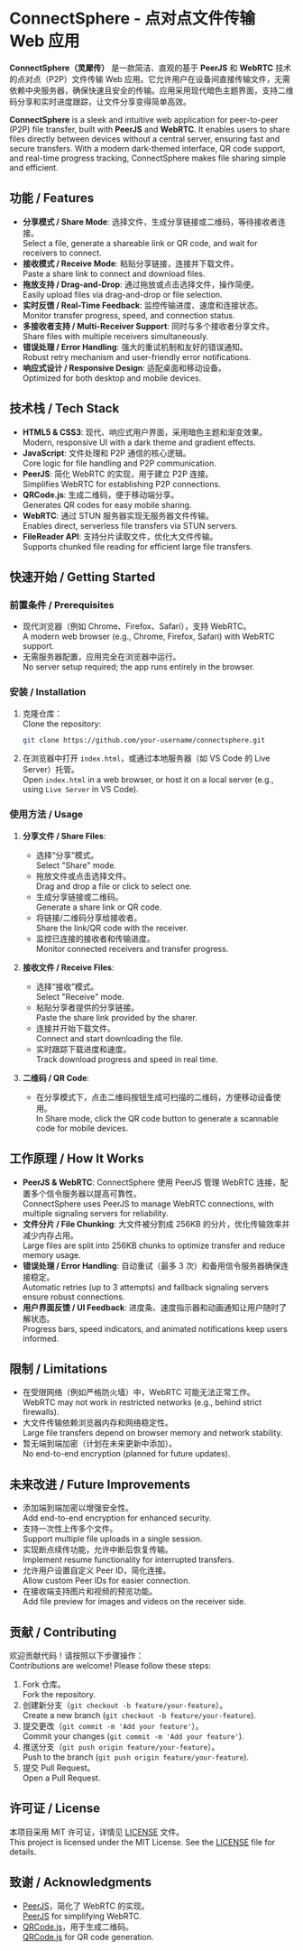 # ConnectSphere - 点对点文件传输 Web 应用 
**ConnectSphere（灵犀传）** 是一款简洁、直观的基于 **PeerJS** 和 **WebRTC** 技术的点对点（P2P）文件传输 Web 应用。它允许用户在设备间直接传输文件，无需依赖中央服务器，确保快速且安全的传输。应用采用现代暗色主题界面，支持二维码分享和实时进度跟踪，让文件分享变得简单高效。

**ConnectSphere** is a sleek and intuitive web application for peer-to-peer (P2P) file transfer, built with **PeerJS** and **WebRTC**. It enables users to share files directly between devices without a central server, ensuring fast and secure transfers. With a modern dark-themed interface, QR code support, and real-time progress tracking, ConnectSphere makes file sharing simple and efficient.

## 功能 / Features
- **分享模式 / Share Mode**: 选择文件，生成分享链接或二维码，等待接收者连接。  
  Select a file, generate a shareable link or QR code, and wait for receivers to connect.
- **接收模式 / Receive Mode**: 粘贴分享链接，连接并下载文件。  
  Paste a share link to connect and download files.
- **拖放支持 / Drag-and-Drop**: 通过拖放或点击选择文件，操作简便。  
  Easily upload files via drag-and-drop or file selection.
- **实时反馈 / Real-Time Feedback**: 监控传输进度、速度和连接状态。  
  Monitor transfer progress, speed, and connection status.
- **多接收者支持 / Multi-Receiver Support**: 同时与多个接收者分享文件。  
  Share files with multiple receivers simultaneously.
- **错误处理 / Error Handling**: 强大的重试机制和友好的错误通知。  
  Robust retry mechanism and user-friendly error notifications.
- **响应式设计 / Responsive Design**: 适配桌面和移动设备。  
  Optimized for both desktop and mobile devices.

## 技术栈 / Tech Stack
- **HTML5 & CSS3**: 现代、响应式用户界面，采用暗色主题和渐变效果。  
  Modern, responsive UI with a dark theme and gradient effects.
- **JavaScript**: 文件处理和 P2P 通信的核心逻辑。  
  Core logic for file handling and P2P communication.
- **PeerJS**: 简化 WebRTC 的实现，用于建立 P2P 连接。  
  Simplifies WebRTC for establishing P2P connections.
- **QRCode.js**: 生成二维码，便于移动端分享。  
  Generates QR codes for easy mobile sharing.
- **WebRTC**: 通过 STUN 服务器实现无服务器文件传输。  
  Enables direct, serverless file transfers via STUN servers.
- **FileReader API**: 支持分片读取文件，优化大文件传输。  
  Supports chunked file reading for efficient large file transfers.

## 快速开始 / Getting Started

### 前置条件 / Prerequisites
- 现代浏览器（例如 Chrome、Firefox、Safari），支持 WebRTC。  
  A modern web browser (e.g., Chrome, Firefox, Safari) with WebRTC support.
- 无需服务器配置，应用完全在浏览器中运行。  
  No server setup required; the app runs entirely in the browser.

### 安装 / Installation
1. 克隆仓库：  
   Clone the repository:
   ```bash
   git clone https://github.com/your-username/connectsphere.git
   ```
2. 在浏览器中打开 `index.html`，或通过本地服务器（如 VS Code 的 Live Server）托管。  
   Open `index.html` in a web browser, or host it on a local server (e.g., using `Live Server` in VS Code).

### 使用方法 / Usage
1. **分享文件 / Share Files**:
   - 选择“分享”模式。  
     Select "Share" mode.
   - 拖放文件或点击选择文件。  
     Drag and drop a file or click to select one.
   - 生成分享链接或二维码。  
     Generate a share link or QR code.
   - 将链接/二维码分享给接收者。  
     Share the link/QR code with the receiver.
   - 监控已连接的接收者和传输进度。  
     Monitor connected receivers and transfer progress.

2. **接收文件 / Receive Files**:
   - 选择“接收”模式。  
     Select "Receive" mode.
   - 粘贴分享者提供的分享链接。  
     Paste the share link provided by the sharer.
   - 连接并开始下载文件。  
     Connect and start downloading the file.
   - 实时跟踪下载进度和速度。  
     Track download progress and speed in real time.

3. **二维码 / QR Code**:
   - 在分享模式下，点击二维码按钮生成可扫描的二维码，方便移动设备使用。  
     In Share mode, click the QR code button to generate a scannable code for mobile devices.

## 工作原理 / How It Works
- **PeerJS & WebRTC**: ConnectSphere 使用 PeerJS 管理 WebRTC 连接，配置多个信令服务器以提高可靠性。  
  ConnectSphere uses PeerJS to manage WebRTC connections, with multiple signaling servers for reliability.
- **文件分片 / File Chunking**: 大文件被分割成 256KB 的分片，优化传输效率并减少内存占用。  
  Large files are split into 256KB chunks to optimize transfer and reduce memory usage.
- **错误处理 / Error Handling**: 自动重试（最多 3 次）和备用信令服务器确保连接稳定。  
  Automatic retries (up to 3 attempts) and fallback signaling servers ensure robust connections.
- **用户界面反馈 / UI Feedback**: 进度条、速度指示器和动画通知让用户随时了解状态。  
  Progress bars, speed indicators, and animated notifications keep users informed.

## 限制 / Limitations
- 在受限网络（例如严格防火墙）中，WebRTC 可能无法正常工作。  
  WebRTC may not work in restricted networks (e.g., behind strict firewalls).
- 大文件传输依赖浏览器内存和网络稳定性。  
  Large file transfers depend on browser memory and network stability.
- 暂无端到端加密（计划在未来更新中添加）。  
  No end-to-end encryption (planned for future updates).

## 未来改进 / Future Improvements
- 添加端到端加密以增强安全性。  
  Add end-to-end encryption for enhanced security.
- 支持一次性上传多个文件。  
  Support multiple file uploads in a single session.
- 实现断点续传功能，允许中断后恢复传输。  
  Implement resume functionality for interrupted transfers.
- 允许用户设置自定义 Peer ID，简化连接。  
  Allow custom Peer IDs for easier connection.
- 在接收端支持图片和视频的预览功能。  
  Add file preview for images and videos on the receiver side.

## 贡献 / Contributing
欢迎贡献代码！请按照以下步骤操作：  
Contributions are welcome! Please follow these steps:
1. Fork 仓库。  
   Fork the repository.
2. 创建新分支（`git checkout -b feature/your-feature`）。  
   Create a new branch (`git checkout -b feature/your-feature`).
3. 提交更改（`git commit -m 'Add your feature'`）。  
   Commit your changes (`git commit -m 'Add your feature'`).
4. 推送分支（`git push origin feature/your-feature`）。  
   Push to the branch (`git push origin feature/your-feature`).
5. 提交 Pull Request。  
   Open a Pull Request.

## 许可证 / License
本项目采用 MIT 许可证，详情见 [LICENSE](LICENSE) 文件。  
This project is licensed under the MIT License. See the [LICENSE](LICENSE) file for details.

## 致谢 / Acknowledgments
- [PeerJS](https://peerjs.com/)，简化了 WebRTC 的实现。  
  [PeerJS](https://peerjs.com/) for simplifying WebRTC.
- [QRCode.js](https://davidshimjs.github.io/qrcodejs/)，用于生成二维码。  
  [QRCode.js](https://davidshimjs.github.io/qrcodejs/) for QR code generation.
